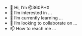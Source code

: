 - 👋 Hi, I’m @360PHX
- 👀 I’m interested in ...
- 🌱 I’m currently learning ...
- 💞️ I’m looking to collaborate on ...
- 📫 How to reach me ...

<!---
360PHX/360PHX is a ✨ special ✨ repository because its `README.md` (this file) appears on your GitHub profile.
You can click the Preview link to take a look at your changes.
--->
